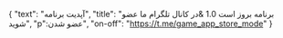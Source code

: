 {
  "text": "آپدیت برنامه",
  "title": "برنامه بروز است 1.0 &در کانال تلگرام ما عضو شوید",
  "p":عضو شدن",
  "on-off": "https://t.me/game_app_store_mode"
}
